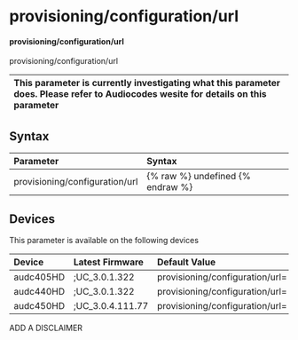 ﻿---
description: provisioning/configuration/url
search: false
---

# provisioning/configuration/url

#### provisioning/configuration/url

provisioning/configuration/url


| This parameter is currently investigating what this parameter does. Please refer to Audiocodes wesite for details on this parameter | 
| :--- |

## Syntax
| Parameter | Syntax |
| :--- | :--- |
|provisioning/configuration/url | {% raw %} undefined {% endraw %}|

## Devices
This parameter is available on the following devices

| Device | Latest Firmware | Default Value |
|:---|:---|:---|
| audc405HD | ;UC_3.0.1.322 | provisioning/configuration/url= 
| audc440HD | ;UC_3.0.1.322 | provisioning/configuration/url= 
| audc450HD | ;UC_3.0.4.111.77 | provisioning/configuration/url= 

ADD A DISCLAIMER
